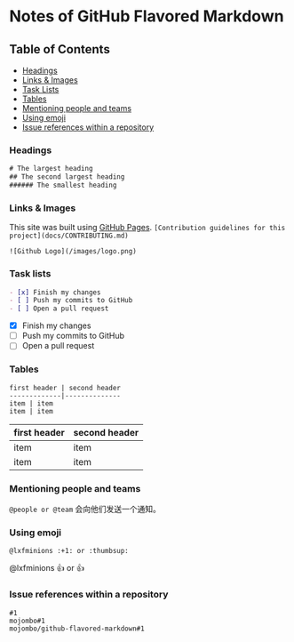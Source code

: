# Notes of GitHub Flavored Markdown

## Table of Contents

- [Headings](#headings)
- [Links & Images](#links--images)
- [Task Lists](#task-lists)
- [Tables](#tables)
- [Mentioning people and teams](#mentioning-people-and-teams)
- [Using emoji](#using-emoji)
- [Issue references within a repository](#issue-references-within-a-repository)

### Headings
```html
# The largest heading
## The second largest heading
###### The smallest heading
```
### Links & Images
This site was built using [GitHub Pages](https://pages.github.com).
`[Contribution guidelines for this project](docs/CONTRIBUTING.md)`

`![Github Logo](/images/logo.png)`
### Task lists
```markdown
- [x] Finish my changes
- [ ] Push my commits to GitHub
- [ ] Open a pull request
```
- [x] Finish my changes
- [ ] Push my commits to GitHub
- [ ] Open a pull request

### Tables
```
first header | second header
-------------|--------------
item | item
item | item
```
first header | second header
-------------|--------------
item | item
item | item

### Mentioning people and teams
`@people or @team` 会向他们发送一个通知。

### Using emoji
`@lxfminions :+1: or :thumbsup:`

@lxfminions :+1: or :thumbsup:

### Issue references within a repository
```
#1
mojombo#1
mojombo/github-flavored-markdown#1
```
